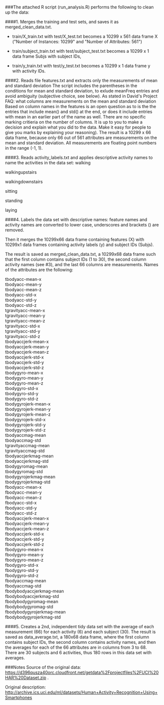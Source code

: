 
###The attached R script (run_analysis.R) performs the following to clean up the data:

####1. Merges the training and test sets, and saves it as merged_clean_data.txt.

- train/X_train.txt with test/X_test.txt becomes a 10299 x 561 data frame X ("Number of Instances: 10299" and "Number of Attributes: 561")

- train/subject_train.txt with test/subject_test.txt becomes a 10299 x 1 data frame Subjs with subject IDs,

- train/y_train.txt with test/y_test.txt becomes a 10299 x 1 data frame y with activity IDs.

####2. Reads file features.txt and extracts only the measurements of mean and standard deviation 
The script includes the parentheses in the conditions for mean and standard deviation, to exlude meanFreq entries and avoid ambiguity (subjective choice, see below). 
As stated in David's Project FAQ: 
what columns are measurements on the mean and standard deviation
Based on column names in the features is an open question as to is the the entries that include mean() and std() at the end, or does it include entries with mean in an earlier part of the name as well. There are no specific marking critieria on the number of columns. It is up to you to make a decision and explain what you did to the data. Make it easy for people to give you marks by explaining your reasoning).
The result is a 10299 x 66 data frame, because only 66 out of 561 attributes are measurements on the mean and standard deviation. All measurements are floating point numbers in the range (-1, 1).

####3. Reads activity_labels.txt and applies descriptive activity names to name the activities in the data set:
walking

walkingupstairs

walkingdownstairs

sitting

standing

laying

####4. Labels the data set with descriptive names: feature names and activity names are converted to lower case, underscores and brackets () are removed.

Then it merges the 10299x66 data frame containing features (X) with 10299x1 data frames containing activity labels (y) and subject IDs (Subjs).

The result is saved as merged_clean_data.txt, a 10299x68 data frame such that the first column contains subject IDs (1 to 30), the second column activity names (see #3), and the last 66 columns are measurements. Names of the attributes are the following:

tbodyacc-mean-x   
tbodyacc-mean-y   
tbodyacc-mean-z   
tbodyacc-std-x   
tbodyacc-std-y   
tbodyacc-std-z   
tgravityacc-mean-x   
tgravityacc-mean-y   
tgravityacc-mean-z   
tgravityacc-std-x   
tgravityacc-std-y   
tgravityacc-std-z   
tbodyaccjerk-mean-x   
tbodyaccjerk-mean-y   
tbodyaccjerk-mean-z   
tbodyaccjerk-std-x   
tbodyaccjerk-std-y   
tbodyaccjerk-std-z   
tbodygyro-mean-x   
tbodygyro-mean-y   
tbodygyro-mean-z   
tbodygyro-std-x   
tbodygyro-std-y   
tbodygyro-std-z   
tbodygyrojerk-mean-x   
tbodygyrojerk-mean-y   
tbodygyrojerk-mean-z   
tbodygyrojerk-std-x   
tbodygyrojerk-std-y   
tbodygyrojerk-std-z   
tbodyaccmag-mean   
tbodyaccmag-std   
tgravityaccmag-mean   
tgravityaccmag-std   
tbodyaccjerkmag-mean   
tbodyaccjerkmag-std   
tbodygyromag-mean   
tbodygyromag-std   
tbodygyrojerkmag-mean   
tbodygyrojerkmag-std   
fbodyacc-mean-x   
fbodyacc-mean-y   
fbodyacc-mean-z   
fbodyacc-std-x   
fbodyacc-std-y   
fbodyacc-std-z   
fbodyaccjerk-mean-x   
fbodyaccjerk-mean-y   
fbodyaccjerk-mean-z   
fbodyaccjerk-std-x   
fbodyaccjerk-std-y   
fbodyaccjerk-std-z   
fbodygyro-mean-x   
fbodygyro-mean-y   
fbodygyro-mean-z   
fbodygyro-std-x   
fbodygyro-std-y   
fbodygyro-std-z   
fbodyaccmag-mean   
fbodyaccmag-std   
fbodybodyaccjerkmag-mean   
fbodybodyaccjerkmag-std   
fbodybodygyromag-mean  
fbodybodygyromag-std   
fbodybodygyrojerkmag-mean   
fbodybodygyrojerkmag-std 

####5. Creates a 2nd, independent tidy data set with the average of each measurement (66) for each activity (6) and each subject (30).
The result is saved as data_average.txt, a 180x68 data frame, where the first column contains subject IDs, the second column contains activity names, and then the averages for each of the 66 attributes are in columns from 3 to 68. There are 30 subjects and 6 activities, thus 180 rows in this data set with averages.

###Notes
Source of the original data: https://d396qusza40orc.cloudfront.net/getdata%2Fprojectfiles%2FUCI%20HAR%20Dataset.zip . 

Original description: http://archive.ics.uci.edu/ml/datasets/Human+Activity+Recognition+Using+Smartphones